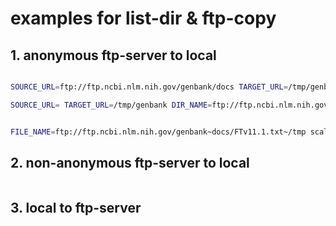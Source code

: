 # examples for list-dir & ftp-copy

## 1. anonymous ftp-server to local

```sh

SOURCE_URL=ftp://ftp.ncbi.nlm.nih.gov/genbank/docs TARGET_URL=/tmp/genbank DIR_NAME=. REGEX_FILTER=^.+\.txt\$ scalebox app create

SOURCE_URL= TARGET_URL=/tmp/genbank DIR_NAME=ftp://ftp.ncbi.nlm.nih.gov/genbank/docs%. REGEX_FILTER=^.+\.txt\$ scalebox app create


FILE_NAME=ftp://ftp.ncbi.nlm.nih.gov/genbank~docs/FTv11.1.txt~/tmp scalebox app create

```

## 2. non-anonymous ftp-server to local
```sh

```

## 3. local to ftp-server
```sh

```
